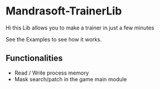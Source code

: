 # Mandrasoft-TrainerLib

Hi this Lib allows you to make a trainer in just a few minutes

See the Examples to see how it works.

## Functionalities
* Read / Write process memory
* Mask search/patch in the game main module
